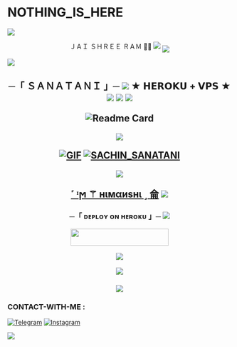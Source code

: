 # NOTHING_IS_HERE



<img src="https://user-images.githubusercontent.com/73097560/115834477-dbab4500-a447-11eb-908a-139a6edaec5c.gif">
<p align="center">
ＪＡＩ ＳＨＲＥＥ ＲＡＭ 🚩🚩
<img src="https://user-images.githubusercontent.com/73097560/115834477-dbab4500-a447-11eb-908a-139a6edaec5c.gif">
<!--
**Sachinxsanatani/sachinxsanatani** is a ✨ _special_ ✨ repository because its `README.md` (this file) appears on your GitHub profile.


<p align="center">
    <b>ᴠɪsɪᴛᴏʀs</b><br>
 -->    <img align="middle" src="https://profile-counter.glitch.me/Sachinxsanatani/count.svg" />
</p>



<img src="https://user-images.githubusercontent.com/73097560/115834477-dbab4500-a447-11eb-908a-139a6edaec5c.gif">
<h2 align="center">
    ─「 ＳＡＮＡＴＡＮＩ 」─

<img src="https://user-images.githubusercontent.com/73097560/115834477-dbab4500-a447-11eb-908a-139a6edaec5c.gif">
★ 𝗛𝗘𝗥𝗢𝗞𝗨 + 𝗩𝗣𝗦 ★

<img src="https://user-images.githubusercontent.com/73097560/115834477-dbab4500-a447-11eb-908a-139a6edaec5c.gif">
<img src="https://telegra.ph/file/253891e197cf5188c68b3.jpg"> 

<img src="https://user-images.githubusercontent.com/73097560/115834477-dbab4500-a447-11eb-908a-139a6edaec5c.gif">

![Readme Card](https://github-readme-stats.vercel.app/api/pin/?username=SACHINxSANATANI&repo=SANATANIXXMUSIC&theme=flag-india)

<img src="https://user-images.githubusercontent.com/73097560/115834477-dbab4500-a447-11eb-908a-139a6edaec5c.gif">

[![GIF](https://github.com/SachinxSanatani/Sanatanixxmusic/blob/main/SACHINXSANATANI/.gif)](https://github.com/SachinxSanatani)
   [![SACHIN_SANATANI](https://github-stats-alpha.vercel.app/api?username=sachinxsanatani "SHREE_SANATANI")](https://github-stats-alpha.vercel.app/api?username=sachinxsanatani "SHREE_SANATANI")

<img src="https://user-images.githubusercontent.com/73097560/115834477-dbab4500-a447-11eb-908a-139a6edaec5c.gif">

**[˹ ᶦϻ‌ ⁣⁤⚚ нιмαиѕнι ˼ 侖](https://t.me/HIMANSHI_MUSIC_BOT)**
<img src="https://user-images.githubusercontent.com/73097560/115834477-dbab4500-a447-11eb-908a-139a6edaec5c.gif">

<h3 align="center">
    ─「 ᴅᴇᴩʟᴏʏ ᴏɴ ʜᴇʀᴏᴋᴜ 」─

<img src="https://user-images.githubusercontent.com/73097560/115834477-dbab4500-a447-11eb-908a-139a6edaec5c.gif">

<p align="center"><a href="https://dashboard.heroku.com/new?template=https://github.com/Sachin-x-THOMAS/SANATANI-X-MUSIC"> <img src="https://img.shields.io/badge/Deploy%20On%20Heroku-bringle?style=for-the-badge&logo=heroku" width="220" height="38.45"/></a></p>
<p align="center"><a href="https://dashboard.heroku.com/new?template=https://github.com/SachinxSanatani/SANATANI-X-MUSIC"> <img 
                                                                                                                          <img src="https://user-images.githubusercontent.com/73097560/115834477-dbab4500-a447-11eb-908a-139a6edaec5c.gif">     
                                                                                                                               
<p align="center">
<a href="https://telegram.me/shree_satani"><img src="https://img.shields.io/badge/-☆ SACHIN%20 ☆-blue.svg?style=for-the-badge&logo=Telegram"></a>
</p>
<h3 align="center">

<img src="https://user-images.githubusercontent.com/73097560/115834477-dbab4500-a447-11eb-908a-139a6edaec5c.gif">

### CONTACT-WITH-ME :
<a href="https://t.me/v_vip_owner"><img title="Telegram" src="https://img.shields.io/badge/Telegram-%23000000.svg?&style=for-the-badge&logo=telegram&logoColor=61DAFB"></a>
<a href="https://www.instagram.com/itzAsuraa"><img title="Instagram" src="https://img.shields.io/badge/instagram-%23E4405F.svg?&style=for-the-badge&logo=instagram&logoColor=white"></a>


<img src="https://user-images.githubusercontent.com/73097560/115834477-dbab4500-a447-11eb-908a-139a6edaec5c.gif">

